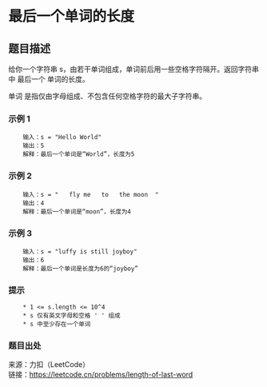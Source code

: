 # 最后一个单词的长度

## 题目描述

给你一个字符串 s，由若干单词组成，单词前后用一些空格字符隔开。返回字符串中 最后一个 单词的长度。

单词 是指仅由字母组成、不包含任何空格字符的最大子字符串。

### 示例 1

```text
    输入：s = "Hello World"
    输出：5
    解释：最后一个单词是“World”，长度为5
```

### 示例 2

```text
    输入：s = "   fly me   to   the moon  "
    输出：4
    解释：最后一个单词是“moon”，长度为4
```

### 示例 3

```text
    输入：s = "luffy is still joyboy"
    输出：6
    解释：最后一个单词是长度为6的“joyboy”
```

### 提示

```text
    * 1 <= s.length <= 10^4
    * s 仅有英文字母和空格 ' ' 组成
    * s 中至少存在一个单词
```

### 题目出处

来源：力扣（LeetCode）  
链接：<https://leetcode.cn/problems/length-of-last-word>
